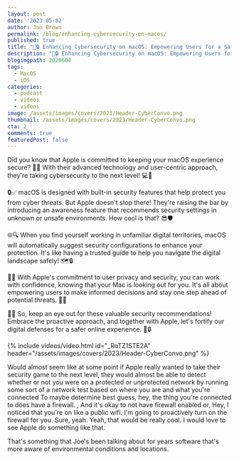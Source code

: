 ```yaml
---
layout: post
date: '2023-05-02'
author: Jon Brown
permalink: /blog/enhancing-cybersecurity-on-macos/
published: true
title: "🍎🔒 Enhancing Cybersecurity on macOS: Empowering Users for a Safer Digital Journey!"
description: "🍎🔒 Enhancing Cybersecurity on macOS: Empowering Users for a Safer Digital Journey!"
blogimgpath: 2020604
tags:
  - MacOS
  - iOS
categories:
  - podcast
  - videos
  - videos
image: /assets/images/covers/2023/Header-CyberConvo.png
thumbnail: /assets/images/covers/2023/Header-CyberConvo.png
cta: 2
comments: true
featuredPost: false
---
```

Did you know that Apple is committed to keeping your macOS experience secure? 🚀✨ With their advanced technology and user-centric approach, they're taking cybersecurity to the next level! 💻🔐

🔒✅ macOS is designed with built-in security features that help protect you from cyber threats. But Apple doesn't stop there! They're raising the bar by introducing an awareness feature that recommends security settings in unknown or unsafe environments. How cool is that? 😎🛡️

🌐🔍 When you find yourself working in unfamiliar digital territories, macOS will automatically suggest security configurations to enhance your protection. It's like having a trusted guide to help you navigate the digital landscape safely! 🗺️🔒

🚀✨ With Apple's commitment to user privacy and security, you can work with confidence, knowing that your Mac is looking out for you. It's all about empowering users to make informed decisions and stay one step ahead of potential threats. 💪🌟

👀🔐 So, keep an eye out for these valuable security recommendations! Embrace the proactive approach, and together with Apple, let's fortify our digital defenses for a safer online experience. 💙🔒

{% include videos/video.html id="_RoTZ1STE2A" header="/assets/images/covers/2023/Header-CyberConvo.png" %}

Would almost seem like at some point if Apple really wanted to take their security game to the next level, they would almost be able to detect whether or not you were on a protected or unprotected network by running some sort of a network test based on where you are and what  you're connected  To maybe determine best guess, hey, the thing you're connected to does have a firewall. , And it's okay to not have firewall enabled or, Hey, I noticed that you're on like a public wifi. I'm going to proactively turn on the firewall for you. Sure, yeah. Yeah, that would be really cool. I would love to see Apple do something like that.

That's something that Joe's been talking about for years software that's more aware of environmental conditions and locations. 